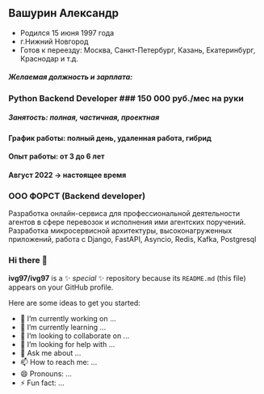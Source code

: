 ## Вашурин Александр
- Родился 15 июня 1997 года
- г.Нижний Новгород
- Готов к переезду: Москва, Санкт-Петербург, Казань, Екатеринбург, Краснодар и т.д.

##### Желаемая должность и зарплата:
### Python Backend Developer  ### 150 000 руб./мес на руки

##### Занятость: полная, частичная, проектная 
#### График работы: полный день, удаленная работа, гибрид

#### Опыт работы: от 3 до 6 лет 
#### Август 2022 -> настоящее время
### ООО ФОРСТ (Backend developer)
Разработка онлайн-сервиса для профессиональной деятельности агентов в сфере перевозок и
исполнения ими агентских поручений.
Разработка микросервисной архитектуры, высоконагруженных приложений, работа с Django,
FastAPI, Asyncio, Redis, Kafka, Postgresql
### 
###


### Hi there 👋


**ivg97/ivg97** is a ✨ _special_ ✨ repository because its `README.md` (this file) appears on your GitHub profile.

Here are some ideas to get you started:

- 🔭 I’m currently working on ...
- 🌱 I’m currently learning ...
- 👯 I’m looking to collaborate on ...
- 🤔 I’m looking for help with ...
- 💬 Ask me about ...
- 📫 How to reach me: ...
- 😄 Pronouns: ...
- ⚡ Fun fact: ...
  
